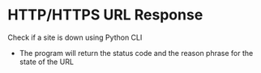 # HTTP/HTTPS URL Response
Check if a site is down using Python CLI

* The program will return the status code and the reason phrase for the state of the URL